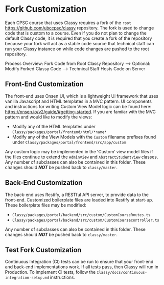 # Fork Customization

Each CPSC course that uses Classy requires a fork of the `root` https://github.com/ubccpsc/classy repository. The fork is used to change code that is custom to a course. Even if you do not plan to change the default Classy code, it is required that you create a fork of the repository because your fork will act as a stable code source that technical staff can run your Classy instance on while code changes are pushed to the root repository.

Process Overview: Fork Code from Root Classy Repository --> Optional: Modify Forked Classy Code --> Technical Staff Hosts Code on Server

## Front-End Customization

The front-end uses Onsen UI, which is a lightweight UI framework that uses vanilla Javascript and HTML templates in a MVC pattern. UI components and instructions for writing Custom View Model logic can be found here: https://onsen.io/v2/guide/#getting-started. If you are famiiar with the MVC pattern and would like to modify the views:

- Modify any of the HTML templates under `Classy/packages/portal/frontend/html/*name*`
- Modify any of the View Models with the `Custom` filename prefixes found under `Classy/packages/portal/frontend/src/app/custom`

Any custom logic may be implemented in the 'Custom' view model files if the files continue to extend the  `AdminView` and `AbstractStudentView` classes. Any number of subclasses can also be contained in this folder. These changes should ***NOT*** be pushed back to `classy/master`.

## Back-End Customization

The back-end uses Restify, a RESTful API server, to provide data to the front-end. Customized boilerplate files are loaded into Restify at start-up. These boilerplate files may be modified:

- `Classy/packages/portal/backend/src/custom/CustomCourseRoutes.ts`
- `Classy/packages/portal/backend/src/custom/CustomCoursecontroller.ts`

Any number of subclasses can also be contained in this folder. These changes should ***NOT*** be pushed back to `classy/master`.

## Test Fork Customization 

Continuous Integration (CI) tests can be run to ensure that your front-end and back-end implementations work. If all tests pass, then Classy will run in Production. To implement CI tests, follow the `Classy/docs/continuous-integration-setup.md` instructions.